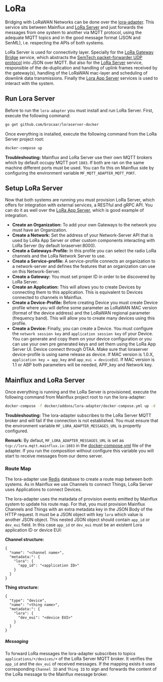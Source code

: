 # LoRa

Bridging with LoRaWAN Networks can be done over the [lora-adapter](https://github.com/mainflux/mainflux/tree/master/lora). This service sits between Mainflux and [LoRa Server](https://www.loraserver.io) and just forwards the messages from one system to another via MQTT protocol, using the adequate MQTT topics and in the good message format (JSON and SenML), i.e. respecting the APIs of both systems.

LoRa Server is used for connectivity layer. Specially for the [LoRa Gateway Bridge](https://www.loraserver.io/lora-gateway-bridge/overview/) service, which abstracts the [SemTech packet-forwarder UDP protocol](https://github.com/Lora-net/packet_forwarder/blob/master/PROTOCOL.TXT) into JSON over MQTT. But also for the [LoRa Server](https://www.loraserver.io/loraserver/overview) service,  responsible of the de-duplication and handling of uplink frames received by the gateway(s), handling of the LoRaWAN mac-layer and scheduling of downlink data transmissions. Finally the [Lora App Server](https://www.loraserver.io/lora-app-server/overview/) services is used to interact with the system.

## Run Lora Server

Before to run the `lora-adapter` you must install and run LoRa Server. First, execute the following command:

```bash
go get github.com/brocaar/loraserver-docker
```

Once everything is installed, execute the following command from the LoRa Server project root:

```bash
docker-compose up
```

**Troubleshouting:** Mainflux and LoRa Server use their own MQTT brokers which by default occupy MQTT port `1883`. If both are ran on the same machine different ports must be used. You can fix this on Mainflux side by configuring the environment variable `MF_MQTT_ADAPTER_MQTT_PORT`.


## Setup LoRa Server

Now that both systems are running you must provision LoRa Server, which offers for integration with external services, a RESTful and gRPC API. You can do it as well over the [LoRa App Server](https://www.loraserver.io/lora-app-server/overview), which is good example of integration.

- **Create an Organization:** To add your own Gateways to the network you must have an Organization.
- **Create a Network:** Set the address of your Network-Server API that is used by LoRa App Server or other custom components interacting with LoRa Server (by default loraserver:8000).
- **Create a Gateways-Profile:** In this profile you can select the radio LoRa channels and the LoRa Network Server to use.
- **Create a Service-profile:** A service-profile connects an organization to a network-server and defines the features that an organization can use on this Network-Server.
- **Create a Gateway:** You must set proper ID in order to be discovered by LoRa Server.
- **Create an Application:** This will allows you to create Devices by connecting them to this application. This is equivalent to Devices connected to channels in Mainflux.
- **Create a Device-Profile:** Before creating Device you must create Device profile where you will define some parameter as LoRaWAN MAC version (format of the device address) and the LoRaWAN regional parameter (frequency band). This will allow you to create many devices using this profile.
- **Create a Device:** Finally, you can create a Device. You must configure the `network session key` and `application session key` of your Device. You can generate and copy them on your device configuration or you can use your own pre generated keys and set them using the LoRa App Server UI.
Device connect through OTAA. Make sure that loraserver device-profile is using same release as device. If MAC version is 1.0.X, `application key = app_key` and `app_eui = deviceEUI`. If MAC version is 1.1 or ABP both parameters will be needed, APP_key and Network key.


## Mainflux and LoRa Server


Once everything is running and the LoRa Server is provisioned, execute the following command from Mainflux project root to run the lora-adapter:

```bash
docker-compose -f docker/addons/lora-adapter/docker-compose.yml up -d
```

**Troubleshouting:**  The lora-adapter subscribes to the LoRa Server MQTT broker and will fail if the connection is not established. You must ensure that the environment variable `MF_LORA_ADAPTER_MESSAGES_URL` is propertly configured.

**Remark:** By defaut, `MF_LORA_ADAPTER_MESSAGES_URL` is set as `tcp://lora.mqtt.mainflux.io:1883` in the [docker-compose.yml](https://github.com/mainflux/mainflux/blob/master/docker/addons/lora-adapter/docker-compose.yml) file of the adapter. If you run the composition without configure this variable you will start to receive messages from our demo server.

### Route Map

The lora-adapter use [Redis](https://redis.io/) database to create a route map between both systems. As in Mainflux we use Channels to connect Things, LoRa Server uses Applications to connect Devices.

The lora-adapter uses the matadata of provision events emitted by Mainflux system to update his route map. For that, you must provision Mainflux Channels and Things with an extra metadata key in the JSON Body of the HTTP request. It must be a JSON object with key `lora` which value is another JSON object. This nested JSON object should contain `app_id` or `dev_eui` field. In this case `app_id` or `dev_eui` must be an existent Lora application ID or device EUI:

**Channel structure:**

```
{
  "name": "<channel name>",
  "metadata:": {
    "lora": {
      "app_id": "<application ID>"
    }
  }
}
```

**Thing structure:**

```
{
  "type": "device",
  "name": "<thing name>",
  "metadata:": {
    "lora": {
      "dev_eui": "<device EUI>"
    }
  }
}
```

##### Messaging

To forward LoRa messages the lora-adapter subscribes to topics `applications/+/devices/+` of the LoRa Server MQTT broker. It verifies the `app_id` and the `dev_eui` of received messages. If the mapping exists it uses corresponding `Channel ID` and `Thing ID` to sign and forwards the content of the LoRa message to the Mainflux message broker.
